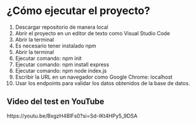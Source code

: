 <h1>¿Cómo ejecutar el proyecto?</h1>
<ol>
  <li>Descargar repositorio de manera local</li>
  <li>Abrir el proyecto en un editor de texto como Visual Studio Code</li>
  <li>Abrir la terminal</li>
  <li>Es necesario tener instalado npm</li>
  <li>Abrir la terminal</li>
  <li>Ejecutar comando: npm init</li>
  <li>Ejecutar comando: npm install express</li>
  <li>Ejecutar comando: npm node index.js</li>
  <li>Escribir la URL en un navegador como Google Chrome: localhost</li>
  <li>Usar los endpoints para validar los datos obtenidos de la base de datos.</li>
</ol>

<h2>Video del test en YouTube</h2>
https://youtu.be/BxgzH4BlFs0?si=Sd-IKt4HPy5_9DSA
